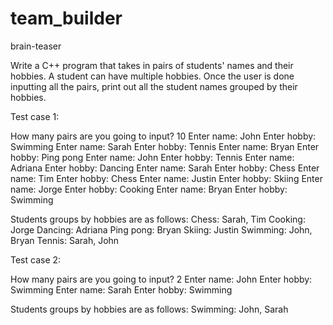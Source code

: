 # team_builder
brain-teaser

Write a C++ program that takes in pairs of students' names and their hobbies. A student can have multiple hobbies. Once the user is done inputting all the pairs, print out all the student names grouped by their hobbies.

Test case 1:

How many pairs are you going to input? 10
Enter name: John
Enter hobby: Swimming
Enter name: Sarah
Enter hobby: Tennis
Enter name: Bryan
Enter hobby: Ping pong
Enter name: John
Enter hobby: Tennis
Enter name: Adriana
Enter hobby: Dancing
Enter name: Sarah
Enter hobby: Chess
Enter name: Tim
Enter hobby: Chess
Enter name: Justin
Enter hobby: Skiing
Enter name: Jorge
Enter hobby: Cooking
Enter name: Bryan
Enter hobby: Swimming

Students groups by hobbies are as follows:
Chess: Sarah, Tim
Cooking: Jorge
Dancing: Adriana
Ping pong: Bryan
Skiing: Justin
Swimming: John, Bryan
Tennis: Sarah, John


Test case 2:

How many pairs are you going to input? 2
Enter name: John
Enter hobby: Swimming
Enter name: Sarah
Enter hobby: Swimming

Students groups by hobbies are as follows:
Swimming: John, Sarah
